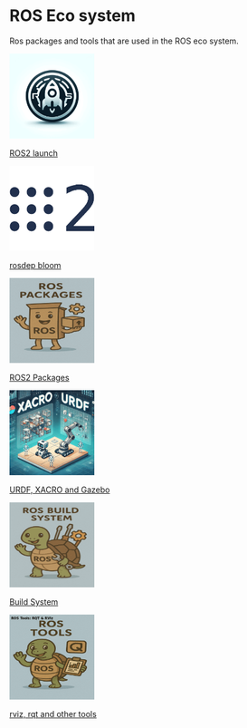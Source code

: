 # ROS Eco system

Ros packages and tools that are used in the ROS eco system.

<div class="grid-container">
    <div class="grid-item">
        <a href="launch">
            <img src="images/launch.png"  width="150" height="150">
            <p>ROS2 launch</p>
        </a>
    </div>
    <div class="grid-item">
        <a href="rosdep_bloom">
            <img src="images/ros2.png"   width="150" height="150">
            <p>rosdep bloom</p>
        </a>
    </div>
    <div class="grid-item">
        <a href="packages">
            <img src="images/ros_packages.png"   width="150" height="150">
            <p>ROS2 Packages</p>
        </a>
    </div>
</div>


<div class="grid-container">
   <div class="grid-item">
           <a href="urdf_xacro_gz_plugin">
               <img src="images/urdf_xacro.png"  width="150" height="150">
               <p>URDF, XACRO and Gazebo</p>
               </a>
           </div>
    <div class="grid-item">
           <a href="build_system">
               <img src="images/build_system.png"  width="150" height="150">
               <p>Build System</p>
               </a>
           </div>
    <div class="grid-item">
           <a href="rviz_rqt">
               <img src="images/rviz_rqt.png"  width="150" height="150">
               <p>rviz, rqt and other tools</p>
               </a>
           </div>

</div>
